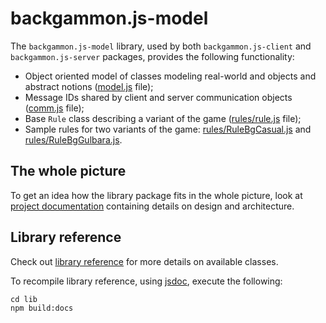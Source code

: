 # backgammon.js-model

The `backgammon.js-model` library, used by both `backgammon.js-client` and `backgammon.js-server` packages, provides the following functionality:

- Object oriented model of classes modeling real-world and objects and abstract notions ([model.js](model.js) file);
- Message IDs shared by client and server communication objects ([comm.js](comm.js) file);
- Base `Rule` class describing a variant of the game ([rules/rule.js](rules/rule.js) file);
- Sample rules for two variants of the game: [rules/RuleBgCasual.js](rules/RuleBgCasual.js) and [rules/RuleBgGulbara.js](rules/RuleBgGulbara.js).

## The whole picture

To get an idea how the library package fits in the whole picture, look at 
[project documentation](docs/design.md) containing details on design and architecture.

## Library reference 

Check out [library reference](https://github.com/quasoft/backgammonjs/tree/master/docs/backgammon.js-lib/0.0.1) for more details on available classes.

To recompile library reference, using [jsdoc](http://usejsdoc.org/), execute the following:

```
cd lib
npm build:docs
```

